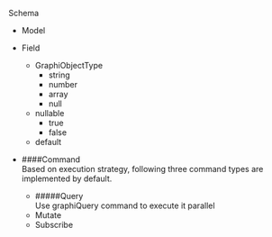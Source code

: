 Schema
* Model
* Field
  * GraphiObjectType
    - string
    - number
    - array
    - null
  * nullable
    - true
    - false
  * default
  
* ####Command  
Based on execution strategy, following three command types are implemented by default.
  * #####Query  
    Use graphiQuery command to execute it parallel 
  * Mutate
  * Subscribe
